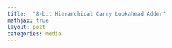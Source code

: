 ```yaml
---
title:  "8-bit Hierarchical Carry Lookahead Adder"
mathjax: true
layout: post
categories: media
---
```



